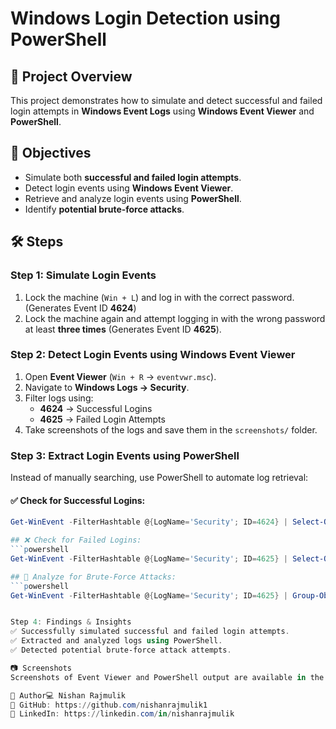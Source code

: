 # Windows Login Detection using PowerShell

## 📌 Project Overview
This project demonstrates how to simulate and detect successful and failed login attempts in **Windows Event Logs** using **Windows Event Viewer** and **PowerShell**.

## 🎯 Objectives
- Simulate both **successful and failed login attempts**.
- Detect login events using **Windows Event Viewer**.
- Retrieve and analyze login events using **PowerShell**.
- Identify **potential brute-force attacks**.

## 🛠 Steps
### **Step 1: Simulate Login Events**
1. Lock the machine (`Win + L`) and log in with the correct password. (Generates Event ID **4624**)
2. Lock the machine again and attempt logging in with the wrong password at least **three times** (Generates Event ID **4625**).

### **Step 2: Detect Login Events using Windows Event Viewer**
1. Open **Event Viewer** (`Win + R` → `eventvwr.msc`).
2. Navigate to **Windows Logs → Security**.
3. Filter logs using:
   - **4624** → Successful Logins
   - **4625** → Failed Login Attempts
4. Take screenshots of the logs and save them in the `screenshots/` folder.

### **Step 3: Extract Login Events using PowerShell**
Instead of manually searching, use PowerShell to automate log retrieval:

#### ✅ Check for Successful Logins:
```powershell
Get-WinEvent -FilterHashtable @{LogName='Security'; ID=4624} | Select-Object TimeCreated, Message | Format-Table -AutoSize

## ❌ Check for Failed Logins:
```powershell
Get-WinEvent -FilterHashtable @{LogName='Security'; ID=4625} | Select-Object TimeCreated, Message | Format-Table -AutoSize

## 🚨 Analyze for Brute-Force Attacks:
```powershell
Get-WinEvent -FilterHashtable @{LogName='Security'; ID=4625} | Group-Object -Property Message | Sort-Object Count -Descending | Format-Table -AutoSize


Step 4: Findings & Insights
✅ Successfully simulated successful and failed login attempts.
✅ Extracted and analyzed logs using PowerShell.
✅ Detected potential brute-force attack attempts.

📷 Screenshots
Screenshots of Event Viewer and PowerShell output are available in the screenshots/ folder.

📢 Author💻 Nishan Rajmulik
🔗 GitHub: https://github.com/nishanrajmulik1
🔗 LinkedIn: https://linkedin.com/in/nishanrajmulik
